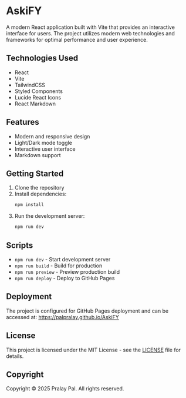 # AskiFY

A modern React application built with Vite that provides an interactive interface for users. The project utilizes modern web technologies and frameworks for optimal performance and user experience.

## Technologies Used

- React
- Vite
- TailwindCSS
- Styled Components
- Lucide React Icons
- React Markdown

## Features

- Modern and responsive design
- Light/Dark mode toggle
- Interactive user interface
- Markdown support

## Getting Started

1. Clone the repository
2. Install dependencies:
   ```bash
   npm install
   ```
3. Run the development server:
   ```bash
   npm run dev
   ```

## Scripts

- `npm run dev` - Start development server
- `npm run build` - Build for production
- `npm run preview` - Preview production build
- `npm run deploy` - Deploy to GitHub Pages

## Deployment

The project is configured for GitHub Pages deployment and can be accessed at: https://palpralay.github.io/AskiFY

## License

This project is licensed under the MIT License - see the [LICENSE](LICENSE) file for details.

## Copyright

Copyright © 2025 Pralay Pal. All rights reserved.
